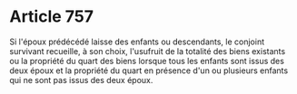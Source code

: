 # Article 757

Si l'époux prédécédé laisse des enfants ou descendants, le conjoint survivant recueille, à son choix, l'usufruit de la totalité des biens existants ou la propriété du quart des biens lorsque tous les enfants sont issus des deux époux et la propriété du quart en présence d'un ou plusieurs enfants qui ne sont pas issus des deux époux.